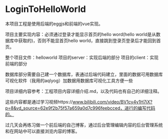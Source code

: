 # LoginToHelloWorld
本项目工程是使用后端的eggjs和前端的vue实现。

项目主要实现内容：必须通过登录才能显示首页的hello word(hello world是从数据库中获取的)，否则不能显首页hello world，直接跳到登录页登录后才能回到首页。

整个项目文件：helloworld
项目的server：实现后端的部分
项目的client：实现前端的部分

数据库部分需要自己建一个数据库，表通过后端代码建立，里面的数据可用数据库可视化软件（我用的aqlyog）加数据用数据库可视化工具方便一些   

项目详细内容参考：工程项目内容详细介绍.md，以及代码也有自己的详细注释。

这些内容都是通过学习视频https://www.bilibili.com/video/BV1cy4y1H7iX?p=8&vd_source=62e9f2b75f57a659a0d7c996feebcced，进行的编写代码的。

过几天会再练习做一个前后端的自己博客，通过后台管理编辑内容的后台管理系统和在网站中可以直接浏览内容的博客。




